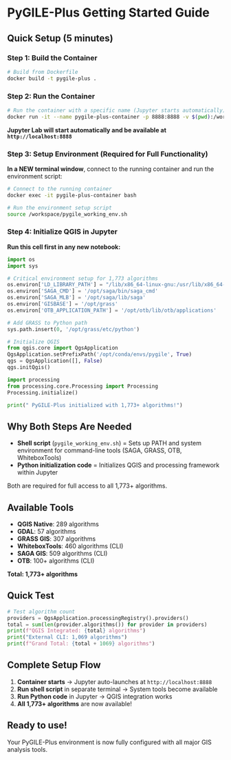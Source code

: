 # PyGILE-Plus Getting Started Guide

## Quick Setup (5 minutes)

### Step 1: Build the Container
```bash
# Build from Dockerfile
docker build -t pygile-plus .
```

### Step 2: Run the Container
```bash
# Run the container with a specific name (Jupyter starts automatically)
docker run -it --name pygile-plus-container -p 8888:8888 -v $(pwd):/workspace pygile-plus
```

**Jupyter Lab will start automatically and be available at `http://localhost:8888`**

### Step 3: Setup Environment (Required for Full Functionality)
**In a NEW terminal window**, connect to the running container and run the environment script:

```bash
# Connect to the running container
docker exec -it pygile-plus-container bash

# Run the environment setup script
source /workspace/pygile_working_env.sh
```

### Step 4: Initialize QGIS in Jupyter
**Run this cell first in any new notebook:**
```python
import os
import sys

# Critical environment setup for 1,773 algorithms
os.environ['LD_LIBRARY_PATH'] = "/lib/x86_64-linux-gnu:/usr/lib/x86_64-linux-gnu:/opt/conda/envs/pygile/lib"
os.environ['SAGA_CMD'] = '/opt/saga/bin/saga_cmd'
os.environ['SAGA_MLB'] = '/opt/saga/lib/saga'
os.environ['GISBASE'] = '/opt/grass'
os.environ['OTB_APPLICATION_PATH'] = '/opt/otb/lib/otb/applications'

# Add GRASS to Python path
sys.path.insert(0, '/opt/grass/etc/python')

# Initialize QGIS
from qgis.core import QgsApplication
QgsApplication.setPrefixPath('/opt/conda/envs/pygile', True)
qgs = QgsApplication([], False)
qgs.initQgis()

import processing
from processing.core.Processing import Processing
Processing.initialize()

print(" PyGILE-Plus initialized with 1,773+ algorithms!")
```

## Why Both Steps Are Needed

- **Shell script** (`pygile_working_env.sh`) = Sets up PATH and system environment for command-line tools (SAGA, GRASS, OTB, WhiteboxTools)
- **Python initialization code** = Initializes QGIS and processing framework within Jupyter

Both are required for full access to all 1,773+ algorithms.

## Available Tools

- **QGIS Native**: 289 algorithms
- **GDAL**: 57 algorithms  
- **GRASS GIS**: 307 algorithms
- **WhiteboxTools**: 460 algorithms (CLI)
- **SAGA GIS**: 509 algorithms (CLI)
- **OTB**: 100+ algorithms (CLI)

**Total: 1,773+ algorithms**

## Quick Test
```python
# Test algorithm count
providers = QgsApplication.processingRegistry().providers()
total = sum(len(provider.algorithms()) for provider in providers)
print(f"QGIS Integrated: {total} algorithms")
print("External CLI: 1,069 algorithms")
print(f"Grand Total: {total + 1069} algorithms")
```

## Complete Setup Flow

1. **Container starts** → Jupyter auto-launches at `http://localhost:8888`
2. **Run shell script** in separate terminal → System tools become available  
3. **Run Python code** in Jupyter → QGIS integration works
4. **All 1,773+ algorithms** are now available!

## Ready to use!
Your PyGILE-Plus environment is now fully configured with all major GIS analysis tools.